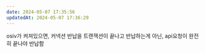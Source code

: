 ```yaml
---
date: 2024-05-07 17:35:56
updatedAt: 2024-05-07 17:36:29
---
```

osiv가 켜져있으면, 커넥션 반납을 트랜잭션이 끝나고 반납하는게 아닌, api요청이 완전히 끝나야 반납함